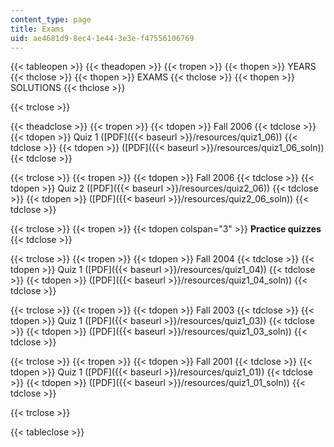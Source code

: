 ```yaml
---
content_type: page
title: Exams
uid: ae4681d9-8ec4-1e44-3e3e-f47556106769
---
```


{{< tableopen >}}
{{< theadopen >}}
{{< tropen >}}
{{< thopen >}}
YEARS
{{< thclose >}}
{{< thopen >}}
EXAMS
{{< thclose >}}
{{< thopen >}}
SOLUTIONS
{{< thclose >}}

{{< trclose >}}

{{< theadclose >}}
{{< tropen >}}
{{< tdopen >}}
Fall 2006
{{< tdclose >}}
{{< tdopen >}}
Quiz 1 ([PDF]({{< baseurl >}}/resources/quiz1_06))
{{< tdclose >}}
{{< tdopen >}}
([PDF]({{< baseurl >}}/resources/quiz1_06_soln))
{{< tdclose >}}

{{< trclose >}}
{{< tropen >}}
{{< tdopen >}}
Fall 2006
{{< tdclose >}}
{{< tdopen >}}
Quiz 2 ([PDF]({{< baseurl >}}/resources/quiz2_06))
{{< tdclose >}}
{{< tdopen >}}
([PDF]({{< baseurl >}}/resources/quiz2_06_soln))
{{< tdclose >}}

{{< trclose >}}
{{< tropen >}}
{{< tdopen colspan="3" >}}
**Practice quizzes**
{{< tdclose >}}

{{< trclose >}}
{{< tropen >}}
{{< tdopen >}}
Fall 2004
{{< tdclose >}}
{{< tdopen >}}
Quiz 1 ([PDF]({{< baseurl >}}/resources/quiz1_04))
{{< tdclose >}}
{{< tdopen >}}
([PDF]({{< baseurl >}}/resources/quiz1_04_soln))
{{< tdclose >}}

{{< trclose >}}
{{< tropen >}}
{{< tdopen >}}
Fall 2003
{{< tdclose >}}
{{< tdopen >}}
Quiz 1 ([PDF]({{< baseurl >}}/resources/quiz1_03))
{{< tdclose >}}
{{< tdopen >}}
([PDF]({{< baseurl >}}/resources/quiz1_03_soln))
{{< tdclose >}}

{{< trclose >}}
{{< tropen >}}
{{< tdopen >}}
Fall 2001
{{< tdclose >}}
{{< tdopen >}}
Quiz 1 ([PDF]({{< baseurl >}}/resources/quiz1_01))
{{< tdclose >}}
{{< tdopen >}}
([PDF]({{< baseurl >}}/resources/quiz1_01_soln))
{{< tdclose >}}

{{< trclose >}}

{{< tableclose >}}